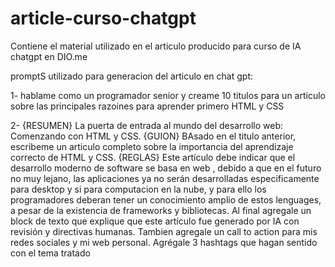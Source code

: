 # article-curso-chatgpt
Contiene el material utilizado en el articulo producido para curso de IA chatgpt en DIO.me


promptS utilizado para generacion del articulo en chat gpt:

1- hablame como un programador senior y creame 10 titulos para un articulo sobre las principales razoines para aprender primero HTML y CSS

2- {RESUMEN}
La puerta de entrada al mundo del desarrollo web: Comenzando con HTML y CSS.
{GUION}
BAsado en el titulo anterior, escribeme un articulo completo sobre la importancia del aprendizaje correcto de HTML y CSS.
{REGLAS}
Este artículo debe indicar que el desarrollo moderno de software se basa en web , debido a que en el futuro no muy lejano, las aplicaciones ya no serán desarrolladas especificamente para desktop y si para computacion en la nube, y para ello los programadores deberan tener un conocimiento amplio de estos lenguages,  a pesar de la existencia de frameworks y bibliotecas.
Al final agregale un block de texto que explique que este artículo fue generado por IA con revisión y directivas humanas. Tambien agregale un call to action para mis redes sociales y mi web personal.
Agrégale 3 hashtags que hagan sentido con el tema tratado
